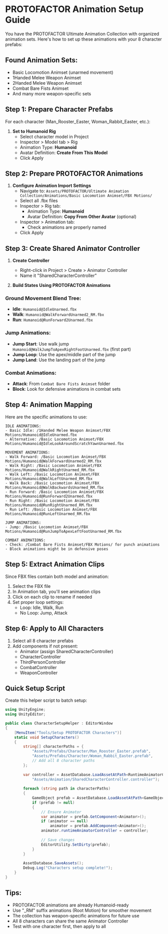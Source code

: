 # PROTOFACTOR Animation Setup Guide

You have the PROTOFACTOR Ultimate Animation Collection with organized animation sets. Here's how to set up these animations with your 8 character prefabs:

## Found Animation Sets:
- Basic Locomotion Animset (unarmed movement)
- 1Handed Melee Weapon Animset
- 2Handed Melee Weapon Animset
- Combat Bare Fists Animset
- And many more weapon-specific sets

## Step 1: Prepare Character Prefabs

For each character (Man_Rooster_Easter, Woman_Rabbit_Easter, etc.):

1. **Set to Humanoid Rig**
   - Select character model in Project
   - Inspector > Model tab > Rig
   - Animation Type: **Humanoid**
   - Avatar Definition: **Create From This Model**
   - Click Apply

## Step 2: Prepare PROTOFACTOR Animations

1. **Configure Animation Import Settings**
   - Navigate to: `Assets/PROTOFACTOR/Ultimate Animation Collection/Animations/Basic Locomotion Animset/FBX Motions/`
   - Select all .fbx files
   - Inspector > Rig tab:
     - Animation Type: **Humanoid**
     - Avatar Definition: **Copy From Other Avatar** (optional)
   - Inspector > Animation tab:
     - Check animations are properly named
   - Click Apply

## Step 3: Create Shared Animator Controller

1. **Create Controller**
   - Right-click in Project > Create > Animator Controller
   - Name it "SharedCharacterController"

2. **Build States Using PROTOFACTOR Animations**

### Ground Movement Blend Tree:
- **Idle**: `Humanoid@IdleUnarmed.fbx`
- **Walk**: `Humanoid@WalkForwardUnarmed2_RM.fbx`
- **Run**: `Humanoid@RunForward2Unarmed.fbx`

### Jump Animations:
- **Jump Start**: Use walk jump `Humanoid@WalkJumpToApexRightFootUnarmed.fbx` (first part)
- **Jump Loop**: Use the apex/middle part of the jump
- **Jump Land**: Use the landing part of the jump

### Combat Animations:
- **Attack**: From `Combat Bare Fists Animset` folder
- **Block**: Look for defensive animations in combat sets

## Step 4: Animation Mapping

Here are the specific animations to use:

```
IDLE ANIMATIONS:
- Basic Idle: /1Handed Melee Weapon Animset/FBX Motions/Humanoid@IdleUnarmed.fbx
- Alternative: /Basic Locomotion Animset/FBX Motions/Humanoid@IdleLookAroundScratchYawnUnarmed.fbx

MOVEMENT ANIMATIONS:
- Walk Forward: /Basic Locomotion Animset/FBX Motions/Humanoid@WalkForwardUnarmed2_RM.fbx
- Walk Right: /Basic Locomotion Animset/FBX Motions/Humanoid@WalkRightUnarmed_RM.fbx
- Walk Left: /Basic Locomotion Animset/FBX Motions/Humanoid@WalkLeftUnarmed_RM.fbx
- Walk Back: /Basic Locomotion Animset/FBX Motions/Humanoid@WalkBackwardsUnarmed_RM.fbx
- Run Forward: /Basic Locomotion Animset/FBX Motions/Humanoid@RunForward2Unarmed.fbx
- Run Right: /Basic Locomotion Animset/FBX Motions/Humanoid@RunRightUnarmed_RM.fbx
- Run Left: /Basic Locomotion Animset/FBX Motions/Humanoid@RunLeftUnarmed_RM.fbx

JUMP ANIMATIONS:
- Jump: /Basic Locomotion Animset/FBX Motions/Humanoid@RunJumpToApexLeftFootUnarmed_RM.fbx

COMBAT ANIMATIONS:
- Check: /Combat Bare Fists Animset/FBX Motions/ for punch animations
- Block animations might be in defensive poses
```

## Step 5: Extract Animation Clips

Since FBX files contain both model and animation:

1. Select the FBX file
2. In Animation tab, you'll see animation clips
3. Click on each clip to rename if needed
4. Set proper loop settings:
   - Loop: Idle, Walk, Run
   - No Loop: Jump, Attack

## Step 6: Apply to All Characters

1. Select all 8 character prefabs
2. Add components if not present:
   - Animator (assign SharedCharacterController)
   - CharacterController
   - ThirdPersonController
   - CombatController
   - WeaponController

## Quick Setup Script

Create this helper script to batch setup:

```csharp
using UnityEngine;
using UnityEditor;

public class CharacterSetupHelper : EditorWindow
{
    [MenuItem("Tools/Setup PROTOFACTOR Characters")]
    static void SetupCharacters()
    {
        string[] characterPaths = {
            "Assets/Prefabs/Character/Man_Rooster_Easter.prefab",
            "Assets/Prefabs/Character/Woman_Rabbit_Easter.prefab",
            // Add all 8 character paths
        };
        
        var controller = AssetDatabase.LoadAssetAtPath<RuntimeAnimatorController>(
            "Assets/Animation/SharedCharacterController.controller");
        
        foreach (string path in characterPaths)
        {
            GameObject prefab = AssetDatabase.LoadAssetAtPath<GameObject>(path);
            if (prefab != null)
            {
                // Ensure Animator
                var animator = prefab.GetComponent<Animator>();
                if (animator == null)
                    animator = prefab.AddComponent<Animator>();
                animator.runtimeAnimatorController = controller;
                
                // Save changes
                EditorUtility.SetDirty(prefab);
            }
        }
        
        AssetDatabase.SaveAssets();
        Debug.Log("Characters setup complete!");
    }
}
```

## Tips:
- PROTOFACTOR animations are already Humanoid-ready
- Use "_RM" suffix animations (Root Motion) for smoother movement
- The collection has weapon-specific animations for future use
- All 8 characters can share the same Animator Controller
- Test with one character first, then apply to all